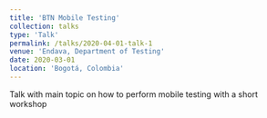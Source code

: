 ```yaml
---
title: 'BTN Mobile Testing'
collection: talks
type: 'Talk'
permalink: /talks/2020-04-01-talk-1
venue: 'Endava, Department of Testing'
date: 2020-03-01
location: 'Bogotá, Colombia'
---
```


Talk with main topic on how to perform mobile testing with a short workshop
